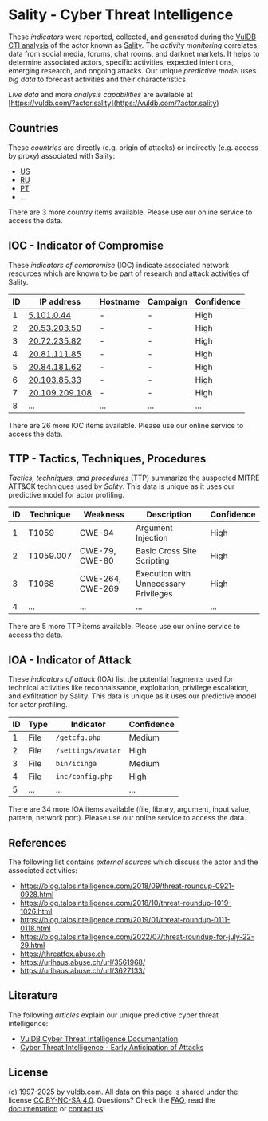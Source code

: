 # Sality - Cyber Threat Intelligence

These _indicators_ were reported, collected, and generated during the [VulDB CTI analysis](https://vuldb.com/?kb.cti) of the actor known as [Sality](https://vuldb.com/?actor.sality). The _activity monitoring_ correlates data from social media, forums, chat rooms, and darknet markets. It helps to determine associated actors, specific activities, expected intentions, emerging research, and ongoing attacks. Our unique _predictive model_ uses _big data_ to forecast activities and their characteristics.

_Live data_ and more _analysis capabilities_ are available at [https://vuldb.com/?actor.sality](https://vuldb.com/?actor.sality)

## Countries

These _countries_ are directly (e.g. origin of attacks) or indirectly (e.g. access by proxy) associated with Sality:

* [US](https://vuldb.com/?country.us)
* [RU](https://vuldb.com/?country.ru)
* [PT](https://vuldb.com/?country.pt)
* ...

There are 3 more country items available. Please use our online service to access the data.

## IOC - Indicator of Compromise

These _indicators of compromise_ (IOC) indicate associated network resources which are known to be part of research and attack activities of Sality.

ID | IP address | Hostname | Campaign | Confidence
-- | ---------- | -------- | -------- | ----------
1 | [5.101.0.44](https://vuldb.com/?ip.5.101.0.44) | - | - | High
2 | [20.53.203.50](https://vuldb.com/?ip.20.53.203.50) | - | - | High
3 | [20.72.235.82](https://vuldb.com/?ip.20.72.235.82) | - | - | High
4 | [20.81.111.85](https://vuldb.com/?ip.20.81.111.85) | - | - | High
5 | [20.84.181.62](https://vuldb.com/?ip.20.84.181.62) | - | - | High
6 | [20.103.85.33](https://vuldb.com/?ip.20.103.85.33) | - | - | High
7 | [20.109.209.108](https://vuldb.com/?ip.20.109.209.108) | - | - | High
8 | ... | ... | ... | ...

There are 26 more IOC items available. Please use our online service to access the data.

## TTP - Tactics, Techniques, Procedures

_Tactics, techniques, and procedures_ (TTP) summarize the suspected MITRE ATT&CK techniques used by _Sality_. This data is unique as it uses our predictive model for actor profiling.

ID | Technique | Weakness | Description | Confidence
-- | --------- | -------- | ----------- | ----------
1 | T1059 | CWE-94 | Argument Injection | High
2 | T1059.007 | CWE-79, CWE-80 | Basic Cross Site Scripting | High
3 | T1068 | CWE-264, CWE-269 | Execution with Unnecessary Privileges | High
4 | ... | ... | ... | ...

There are 5 more TTP items available. Please use our online service to access the data.

## IOA - Indicator of Attack

These _indicators of attack_ (IOA) list the potential fragments used for technical activities like reconnaissance, exploitation, privilege escalation, and exfiltration by Sality. This data is unique as it uses our predictive model for actor profiling.

ID | Type | Indicator | Confidence
-- | ---- | --------- | ----------
1 | File | `/getcfg.php` | Medium
2 | File | `/settings/avatar` | High
3 | File | `bin/icinga` | Medium
4 | File | `inc/config.php` | High
5 | ... | ... | ...

There are 34 more IOA items available (file, library, argument, input value, pattern, network port). Please use our online service to access the data.

## References

The following list contains _external sources_ which discuss the actor and the associated activities:

* https://blog.talosintelligence.com/2018/09/threat-roundup-0921-0928.html
* https://blog.talosintelligence.com/2018/10/threat-roundup-1019-1026.html
* https://blog.talosintelligence.com/2019/01/threat-roundup-0111-0118.html
* https://blog.talosintelligence.com/2022/07/threat-roundup-for-july-22-29.html
* https://threatfox.abuse.ch
* https://urlhaus.abuse.ch/url/3561968/
* https://urlhaus.abuse.ch/url/3627133/

## Literature

The following _articles_ explain our unique predictive cyber threat intelligence:

* [VulDB Cyber Threat Intelligence Documentation](https://vuldb.com/?kb.cti)
* [Cyber Threat Intelligence - Early Anticipation of Attacks](https://www.scip.ch/en/?labs.20201022)

## License

(c) [1997-2025](https://vuldb.com/?kb.changelog) by [vuldb.com](https://vuldb.com/?kb.about). All data on this page is shared under the license [CC BY-NC-SA 4.0](https://creativecommons.org/licenses/by-nc-sa/4.0/). Questions? Check the [FAQ](https://vuldb.com/?kb.faq), read the [documentation](https://vuldb.com/?kb) or [contact us](https://vuldb.com/?contact)!
